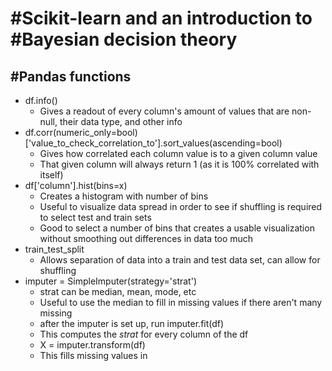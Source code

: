 # #Scikit-learn and an introduction to #Bayesian decision theory

## #Pandas functions

- df.info()
	- Gives a readout of every column's amount of values that are non-null, their data type, and other info
- df.corr(numeric_only=bool)['value_to_check_correlation_to'].sort_values(ascending=bool)
	- Gives how correlated each column value is to a given column value
	- That given column will always return 1 (as it is 100% correlated with itself)
- df['column'].hist(bins=x)
	- Creates a histogram with number of bins
	- Useful to visualize data spread in order to see if shuffling is required to select test and train sets
	- Good to select a number of bins that creates a usable visualization without smoothing out differences in data too much
- train_test_split
	- Allows separation of data into a train and test data set, can allow for shuffling
- imputer = SimpleImputer(strategy='strat')
	- strat can be median, mean, mode, etc
	- Useful to use the median to fill in missing values if there aren't many missing
	- after the imputer is set up, run imputer.fit(df)
	- This computes the *strat* for every column of the df
	- X = imputer.transform(df)
	- This fills missing values in
